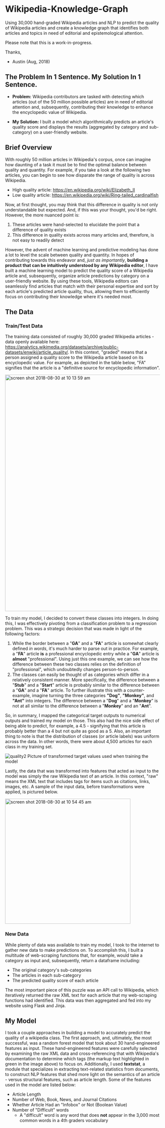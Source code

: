 # Wikipedia-Knowledge-Graph
Using 30,000 hand-graded Wikipedia articles and NLP to predict the quality of Wikipedia articles and create a knowledge graph that identifies both articles and topics in need of editorial and epistemological attention.


Please note that this is a work-in-progress. 

Thanks,
- Austin (Aug, 2018)

## The Problem In 1 Sentence. My Solution In 1 Sentence.
- **Problem:** Wikipedia contributors are tasked with detecting which articles (out of the 50 million possible articles) are in need of editorial attention and, subsequently, contributing their knowledge to enhance the encyclopedic value of Wikipedia.

- **My Solution:** I built a model which algorithmically predicts an article's quality score and displays the results (aggregated by category and sub-category) on a user-friendly website. 


## Brief Overview
With roughly 50 million articles in Wikipedia's corpus, once can imagine how daunting of a task it must be to find the optimal balance between quality and quantity. For example, if you take a look at the following two articles, you can begin to see how disparate the range of quality is across Wikipedia. 
- High quality article: https://en.wikipedia.org/wiki/Elizabeth_II
- Low quality article: https://en.wikipedia.org/wiki/Ring-tailed_cardinalfish

Now, at first thought, you may think that this difference in quality is not only understandable but expected. And, if this was your thought, you'd be right. However, the more nuanced point is:
1) These articles were hand-selected to elucidate the point that a difference of quality exists
2) This difference in quality exists across many articles and, therefore, is not easy to readily detect

However, the advent of machine learning and predictive modeling has done a lot to level the scale between quality and quantity. In hopes of contributing towards this endeavor and, *just as importantly*, **building a product that can be intuitively understood by any Wikipedia editor**, I have built a machine learning model to predict the quality score of a Wikipedia article and, subsequently, organize article predictions by category on a user-friendly website. By using these tools, Wikipedia editors can seamlessly find articles that match with their personal expertise and sort by each article's predicted article quality, thus, allowing them to efficiently focus on contributing their knowledge where it's needed most.

## The Data

### Train/Test Data
The training data consisted of roughly 30,000 graded Wikipedia articles - data openly available here: https://analytics.wikimedia.org/datasets/archive/public-datasets/enwiki/article_quality/. In this context, "graded" means that a person assigned a quality score to the Wikipedia article based on its encyclopedic value. For example, as depicted in the table below, "FA" signifies that the article is a "definitive source for encyclopedic information".


<img width="771" alt="screen shot 2018-08-30 at 10 13 59 am" src="https://user-images.githubusercontent.com/34213201/44867782-ad94e900-ac3d-11e8-95c1-c7dd42703773.png">


To train my model, I decided to convert these classes into integers. In doing this, I was effectively pivoting from a classification problem to a regression problem. This was a strategic decision that was made in light of the following factors:
1) While the border between a "**GA**" and a "**FA**" article is somewhat clearly defined *in words*, it's much harder to parse out in practice. For example, a "**FA**" article **is** a professional encyclopedic entry while a "**GA**" article is **almost** "professional". Using just this one example, we can see how the difference between these two classes relies on the definition of "professional", which undoubtedly changes person-to-person.
2) The classes can easily be thought of as categories which differ in a relatively consistent manner. More specifically, the difference between a "**Stub**" and a "**Start**" article is probably similar to the difference between a "**GA**" and a "**FA**" article. To further illustrate this with a counter-example, imagine turning the three categories **"Dog"**, **"Monkey"**, and **"Ant"** into integers. The difference between a "**Dog**" and a "**Monkey**" is not at all similar to the difference between a "**Monkey**" and an "**Ant**".

So, in summary, I mapped the categorical target outputs to numerical outputs and trained my model on those. This also had the nice side effect of being able to predict, for example, a 4.5 - signifying that this article is probably better than a 4 but not quite as good as a 5. Also, an important thing to note is that the distribution of classes (or article labels) was uniform across the data. In other words, there were about 4,500 articles for each class in my training set.


![quality2](https://user-images.githubusercontent.com/34213201/44868821-cfdc3600-ac40-11e8-8b33-a1606df41cf6.png)
Picture of transformed target values used when training the model

Lastly, the data that was transformed into features that acted as input to the model was simply the raw Wikipedia text of an article. In this context, "raw" means the XML text that includes tags for items such as citations, links, images, etc. A sample of the input data, before transformations were applied, is pictured below.

<img width="408" alt="screen shot 2018-08-30 at 10 54 45 am" src="https://user-images.githubusercontent.com/34213201/44869750-3b270780-ac43-11e8-88a4-ddd374e5dd91.png">


### New Data
While plenty of data was available to train my model, I took to the internet to gather new data to make predictions on. To accomplish this, I built a multitude of web-scraping functions that, for example, would take a category as input and, subsequently, return a dataframe including:
- The original category's sub-categories
- The articles in each sub-category
- The predicted quality score of each article

The most important piece of this puzzle was an API call to Wikipedia, which iteratively returned the raw XML text for each article that my web-scraping functions had identified. This data was then aggregated and fed into my website using Flask and Jinja.

## My Model
I took a couple approaches in building a model to accurately predict the quality of a wikipedia class. The first approach, and, ultimately, the most successful, was a random forest model that took about 30 hand-engineered features as input. These hand-engineered features were carefully selected by examining the raw XML data and cross-referencing that with Wikipedia's documentation to determine which tags (the markup text highlighted in green in the image above) to focus on. Additionally, I used **textstat**, a module that specializes in extracting text-related statistics from documents, to construct NLP features that shed more light on the semantics of an article - versus structural features, such as article length. Some of the features used in the model are listed below:
- Article Length
- Number of Web, Book, News, and Journal Citations
- Whether Article Had an "Infobox" or Not (Boolean Value)
- Number of "Difficult" words
  - A "difficult" word is any word that does **not** appear in the 3,000 most common words in a 4th graders vocabulary


